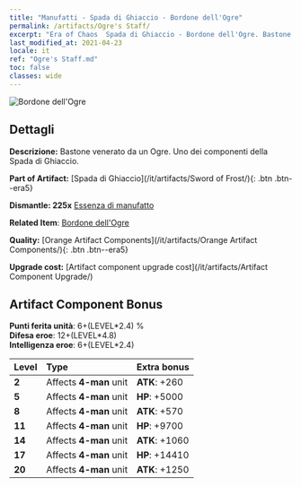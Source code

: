 ```yaml
---
title: "Manufatti - Spada di Ghiaccio - Bordone dell'Ogre"
permalink: /artifacts/Ogre's Staff/
excerpt: "Era of Chaos  Spada di Ghiaccio - Bordone dell'Ogre. Bastone venerato da un Ogre. Uno dei componenti della Spada di Ghiaccio."
last_modified_at: 2021-04-23
locale: it
ref: "Ogre's Staff.md"
toc: false
classes: wide
---
```


 ![Bordone dell'Ogre](/images/t/artifact_40434.png)



## Dettagli

 **Descrizione:** Bastone venerato da un Ogre. Uno dei componenti della Spada di Ghiaccio.

 **Part of Artifact:** [Spada di Ghiaccio](/it/artifacts/Sword of Frost/){: .btn .btn--era5}

 **Dismantle: 225x** [Essenza di manufatto](/ItemsIT/con_905/)

 **Related Item**: [Bordone dell'Ogre](/ItemsIT/art_163/)

 **Quality:** [Orange Artifact Components](/it/artifacts/Orange Artifact Components/){: .btn .btn--era5}

 **Upgrade cost:** [Artifact component upgrade cost](/it/artifacts/Artifact Component Upgrade/)

## Artifact Component Bonus

  **Punti ferita unità**: 6+(LEVEL\*2.4) %<br/>**Difesa eroe**: 12+(LEVEL\*4.8)<br/>**Intelligenza eroe**: 6+(LEVEL\*2.4)

  |  Level  | Type |    Extra bonus  | 
  |:--------|:-----|:----------------| 
  | **2** | Affects **4-man** unit | **ATK**: +260 | 
  | **5** | Affects **4-man** unit | **HP**: +5000 | 
  | **8** | Affects **4-man** unit | **ATK**: +570 | 
  | **11** | Affects **4-man** unit | **HP**: +9700 | 
  | **14** | Affects **4-man** unit | **ATK**: +1060 | 
  | **17** | Affects **4-man** unit | **HP**: +14410 | 
  | **20** | Affects **4-man** unit | **ATK**: +1250 | 
